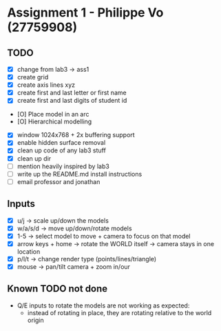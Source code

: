 # Assignment 1 - Philippe Vo (27759908)

## TODO
- [X] change from lab3 -> ass1
- [X] create grid
- [X] create axis lines xyz
- [X] create first and last letter or first name
- [X] create first and last digits of student id
- [O] Place model in an arc 
- [O] Hierarchical modelling
- [X] window 1024x768 + 2x buffering support
- [X] enable hidden surface removal
- [X] clean up code of any lab3 stuff
- [X] clean up dir
- [ ] mention heavily inspired by lab3
- [ ] write up the README.md install instructions
- [ ] email professor and jonathan

## Inputs
- [X] u/j -> scale up/down the models
- [X] w/a/s/d -> move up/down/rotate models
- [X] 1-5 -> select model to move + camera to focus on that model
- [X] arrow keys + home -> rotate the WORLD itself -> camera stays in one location
- [X] p/l/t -> change render type (points/lines/triangle)
- [X] mouse -> pan/tilt camera + zoom in/our

## Known TODO not done
- Q/E inputs to rotate the models are not working as expected:
  - instead of rotating in place, they are rotating relative to the world origin
